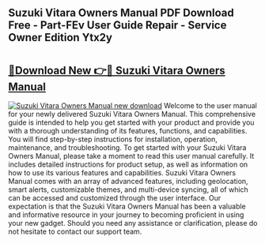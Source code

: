 ## Suzuki Vitara Owners Manual PDF Download Free - Part-FEv User Guide Repair - Service Owner Edition Ytx2y

# <h2><a href="http://cf24600.oget.top/?id=Suzuki+Vitara+Owners+Manual">🔗Download New 👉🔴 Suzuki Vitara Owners Manual</a></h2>

[![Suzuki Vitara Owners Manual new download](https://i.imgur.com/5g1atiW.png)](http://cf24600.oget.top/?id=Suzuki+Vitara+Owners+Manual)
Welcome to the user manual for your newly delivered Suzuki Vitara Owners Manual. This comprehensive guide is intended to help you get started with your product and provide you with a thorough understanding of its features, functions, and capabilities. You will find step-by-step instructions for installation, operation, maintenance, and troubleshooting. To get started with your Suzuki Vitara Owners Manual, please take a moment to read this user manual carefully. It includes detailed instructions for product setup, as well as information on how to use its various features and capabilities. Suzuki Vitara Owners Manual comes with an array of advanced features, including geolocation, smart alerts, customizable themes, and multi-device syncing, all of which can be accessed and customized through the user interface. Our expectation is that the Suzuki Vitara Owners Manual has been a valuable and informative resource in your journey to becoming proficient in using your new gadget. Should you need any assistance or clarification, please do not hesitate to contact our support team.
